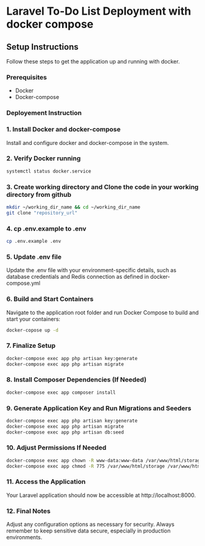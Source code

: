 # Laravel To-Do List Deployment with docker compose
## Setup Instructions
Follow these steps to get the application up and running with docker.
### Prerequisites
- Docker
- Docker-compose

### Deployement Instruction
### 1. Install Docker and docker-compose
Install and configure docker and docker-compose in the system.
### 2. Verify Docker running
```sh
systemctl status docker.service
```
### 3. Create working directory and Clone the code in your working directory from github
```sh
mkdir ~/working_dir_name && cd ~/working_dir_name
git clone "repository_url"
```

### 4. cp .env.example to .env
```sh
cp .env.example .env
```
### 5. Update .env file
Update the .env file with your environment-specific details, such as database credentials and Redis connection as defined in docker-compose.yml
### 6. Build and Start Containers
Navigate to the application root folder and run Docker Compose to build and start your containers:
```sh
docker-copose up -d
```
### 7. Finalize Setup
```sh
docker-compose exec app php artisan key:generate
docker-compose exec app php artisan migrate
```
### 8. Install Composer Dependencies (If Needed)
```sh
docker-compose exec app composer install
```
### 9. Generate Application Key and Run Migrations and Seeders
```sh
docker-compose exec app php artisan key:generate
docker-compose exec app php artisan migrate
docker-compose exec app php artisan db:seed
```
### 10. Adjust Permissions If Needed
```sh
docker-compose exec app chown -R www-data:www-data /var/www/html/storage /var/www/html/bootstrap/cache
docker-compose exec app chmod -R 775 /var/www/html/storage /var/www/html/bootstrap/cache
```
### 11. Access the Application
Your Laravel application should now be accessible at http://localhost:8000.
### 12. Final Notes
Adjust any configuration options as necessary for security.
Always remember to keep sensitive data secure, especially in production environments.
